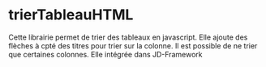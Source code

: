 # trierTableauHTML
Cette librairie permet de trier des tableaux en javascript.
Elle ajoute des flèches à cpté des titres pour trier sur la colonne.
Il est possible de ne trier que certaines colonnes.
Elle intégrée dans JD-Framework
